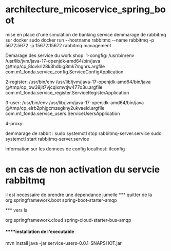# architecture_micoservice_spring_boot
mise en place d'une simulation de banking service 
demmarage de rabbitmq sur docker
  sudo docker run --hostname rabbitmq --name rabbitmq -p 5672:5672 -p 15672:15672 rabbitmq:management

Demarage des service du work shop:
1-congfig:
/usr/bin/env /usr/lib/jvm/java-17-openjdk-amd64/bin/java @/tmp/cp_8lovkrl28k3hdbig3mk7mgnrs.argfile com.m1_fonda.service_config.ServiceConfigApplication 

2-register:
 /usr/bin/env /usr/lib/jvm/java-17-openjdk-amd64/bin/java @/tmp/cp_bw38jit7vjcqixmvtjw477o3u.argfile com.m1_fonda.service_register.ServiceRegisterApplication 

3-user:
 /usr/bin/env /usr/lib/jvm/java-17-openjdk-amd64/bin/java @/tmp/cp_elrb2phjgcmzegkny2ukvaeid.argfile com.m1_fonda.service_users.ServiceUsersApplication 

4-proxy:

demmarage de rabbit :
sudo systemctl stop rabbitmq-server.service 
sudo systemctl start rabbitmq-server.service 

information sur les donnees de config localhost:
ifconfig

# en cas de non activation du servcie rabbitmq
il est necessaire de prendre une dependance jumelle
*** quitter de la 
 <dependency>
	<groupId>org.springframework.boot</groupId>
	<artifactId>spring-boot-starter-amqp</artifactId>
</dependency> 

 *** vers la 

 
<dependency>
	<groupId>org.springframework.cloud</groupId>
	<artifactId>spring-cloud-starter-bus-amqp</artifactId>
</dependency>


 #### ****installation de l'executable 
 mvn install
 java -jar service-users-0.0.1-SNAPSHOT.jar

